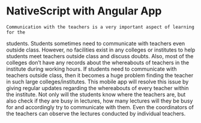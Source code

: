 # NativeScript with Angular App

    Communication with the teachers is a very important aspect of learning for the
students. Students sometimes need to communicate with teachers even outside class.
However, no facilities exist in any colleges or institutes to help students meet teachers outside
class and discuss doubts. Also, most of the colleges don’t have any records about the
whereabouts of teachers in the institute during working hours. If students need to
communicate with teachers outside class, then it becomes a huge problem finding the teacher
in such large colleges/institutes.
    This mobile app will resolve this issue by giving regular updates regarding the
whereabouts of every teacher within the institute. Not only will the students know where the
teachers are, but also check if they are busy in lectures, how many lectures will they be busy
for and accordingly try to communicate with them. Even the coordinators of the teachers can
observe the lectures conducted by individual teachers.
